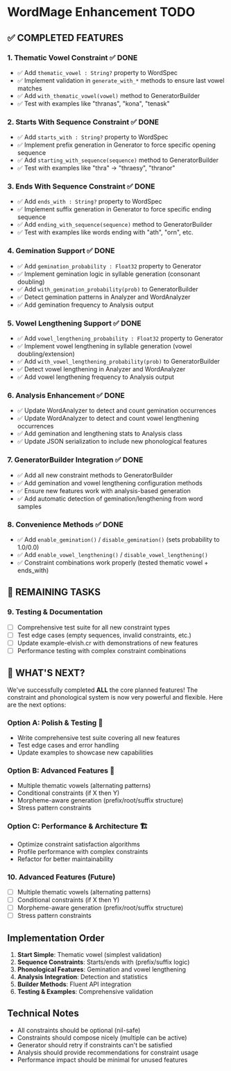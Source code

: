 # WordMage Enhancement TODO

## ✅ COMPLETED FEATURES

### 1. Thematic Vowel Constraint ✅ DONE
- ✅ Add `thematic_vowel : String?` property to WordSpec
- ✅ Implement validation in `generate_with_*` methods to ensure last vowel matches
- ✅ Add `with_thematic_vowel(vowel)` method to GeneratorBuilder
- ✅ Test with examples like "thranas", "kona", "tenask"

### 2. Starts With Sequence Constraint ✅ DONE
- ✅ Add `starts_with : String?` property to WordSpec  
- ✅ Implement prefix generation in Generator to force specific opening sequence
- ✅ Add `starting_with_sequence(sequence)` method to GeneratorBuilder
- ✅ Test with examples like "thra" -> "thraesy", "thranor"

### 3. Ends With Sequence Constraint ✅ DONE
- ✅ Add `ends_with : String?` property to WordSpec
- ✅ Implement suffix generation in Generator to force specific ending sequence
- ✅ Add `ending_with_sequence(sequence)` method to GeneratorBuilder
- ✅ Test with examples like words ending with "ath", "orn", etc.

### 4. Gemination Support ✅ DONE
- ✅ Add `gemination_probability : Float32` property to Generator
- ✅ Implement gemination logic in syllable generation (consonant doubling)
- ✅ Add `with_gemination_probability(prob)` to GeneratorBuilder
- ✅ Detect gemination patterns in Analyzer and WordAnalyzer
- ✅ Add gemination frequency to Analysis output

### 5. Vowel Lengthening Support ✅ DONE
- ✅ Add `vowel_lengthening_probability : Float32` property to Generator
- ✅ Implement vowel lengthening in syllable generation (vowel doubling/extension)
- ✅ Add `with_vowel_lengthening_probability(prob)` to GeneratorBuilder  
- ✅ Detect vowel lengthening in Analyzer and WordAnalyzer
- ✅ Add vowel lengthening frequency to Analysis output

### 6. Analysis Enhancement ✅ DONE
- ✅ Update WordAnalyzer to detect and count gemination occurrences
- ✅ Update WordAnalyzer to detect and count vowel lengthening occurrences
- ✅ Add gemination and lengthening stats to Analysis class
- ✅ Update JSON serialization to include new phonological features

### 7. GeneratorBuilder Integration ✅ DONE
- ✅ Add all new constraint methods to GeneratorBuilder
- ✅ Add gemination and vowel lengthening configuration methods
- ✅ Ensure new features work with analysis-based generation
- ✅ Add automatic detection of gemination/lengthening from word samples

### 8. Convenience Methods ✅ DONE
- ✅ Add `enable_gemination()` / `disable_gemination()` (sets probability to 1.0/0.0)
- ✅ Add `enable_vowel_lengthening()` / `disable_vowel_lengthening()`
- ✅ Constraint combinations work properly (tested thematic vowel + ends_with)

## 🔄 REMAINING TASKS

### 9. Testing & Documentation
- [ ] Comprehensive test suite for all new constraint types
- [ ] Test edge cases (empty sequences, invalid constraints, etc.)
- [ ] Update example-elvish.cr with demonstrations of new features
- [ ] Performance testing with complex constraint combinations

## 🎯 WHAT'S NEXT?

We've successfully completed **ALL** the core planned features! The constraint and phonological system is now very powerful and flexible. Here are the next options:

### Option A: Polish & Testing 🧪
- Write comprehensive test suite covering all new features
- Test edge cases and error handling
- Update examples to showcase new capabilities

### Option B: Advanced Features 🚀
- Multiple thematic vowels (alternating patterns)
- Conditional constraints (if X then Y)
- Morpheme-aware generation (prefix/root/suffix structure)
- Stress pattern constraints

### Option C: Performance & Architecture 🏗️
- Optimize constraint satisfaction algorithms
- Profile performance with complex constraints
- Refactor for better maintainability

### 10. Advanced Features (Future)
- [ ] Multiple thematic vowels (alternating patterns)
- [ ] Conditional constraints (if X then Y)
- [ ] Morpheme-aware generation (prefix/root/suffix structure)
- [ ] Stress pattern constraints

## Implementation Order

1. **Start Simple**: Thematic vowel (simplest validation)
2. **Sequence Constraints**: Starts/ends with (prefix/suffix logic)  
3. **Phonological Features**: Gemination and vowel lengthening
4. **Analysis Integration**: Detection and statistics
5. **Builder Methods**: Fluent API integration
6. **Testing & Examples**: Comprehensive validation

## Technical Notes

- All constraints should be optional (nil-safe)
- Constraints should compose nicely (multiple can be active)
- Generator should retry if constraints can't be satisfied
- Analysis should provide recommendations for constraint usage
- Performance impact should be minimal for unused features